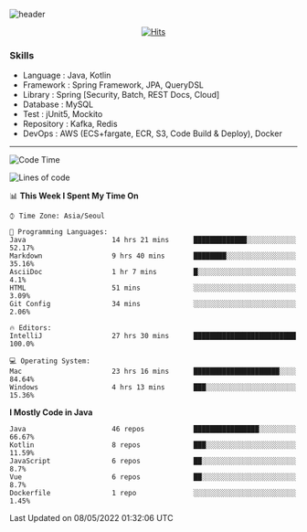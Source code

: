 <!-- Github Profile Readme로 프로필 꾸미기 : https://zzsza.github.io/development/2020/07/10/make-github-profile-readme/ -->

<!-- github theme -->
  <!-- 
    ![header](https://capsule-render.vercel.app/api?type=slice&color=e0f0e3&height=150&section=header&text=beasy&fontSize=45)
  -->
  ![header](https://capsule-render.vercel.app/api?type=soft&color=e0f0e3&height=150&section=header&text=Choi-YongSeok&fontSize=55&animation=twinkling)


<!-- hits count : https://hits.seeyoufarm.com/ -->
<div align=center>
    
  [![Hits](https://hits.seeyoufarm.com/api/count/incr/badge.svg?url=https%3A%2F%2Fgithub.com%2Fchoi-ys&count_bg=%2379C83D&title_bg=%23555555&icon=&icon_color=%23E7E7E7&title=hits&edge_flat=false)](https://hits.seeyoufarm.com)

</div>


<!-- Committed Top Lang -->
<div align=center>
</div>


### Skills
 - Language : Java, Kotlin
 - Framework : Spring Framework, JPA, QueryDSL
 - Library : Spring [Security, Batch, REST Docs, Cloud]
 - Database : MySQL
 - Test : jUnit5, Mockito
 - Repository : Kafka, Redis
 - DevOps : AWS (ECS+fargate, ECR, S3, Code Build & Deploy), Docker

---

<!--START_SECTION:waka-->
![Code Time](http://img.shields.io/badge/Code%20Time-2%2C195%20hrs%203%20mins-blue)

![Lines of code](https://img.shields.io/badge/From%20Hello%20World%20I%27ve%20Written-296%20Thousand%20lines%20of%20code-blue)

📊 **This Week I Spent My Time On** 

```text
⌚︎ Time Zone: Asia/Seoul

💬 Programming Languages: 
Java                     14 hrs 21 mins      █████████████░░░░░░░░░░░░   52.17% 
Markdown                 9 hrs 40 mins       ████████░░░░░░░░░░░░░░░░░   35.16% 
AsciiDoc                 1 hr 7 mins         █░░░░░░░░░░░░░░░░░░░░░░░░   4.1% 
HTML                     51 mins             ░░░░░░░░░░░░░░░░░░░░░░░░░   3.09% 
Git Config               34 mins             ░░░░░░░░░░░░░░░░░░░░░░░░░   2.06%

🔥 Editors: 
IntelliJ                 27 hrs 30 mins      █████████████████████████   100.0%

💻 Operating System: 
Mac                      23 hrs 16 mins      █████████████████████░░░░   84.64% 
Windows                  4 hrs 13 mins       ███░░░░░░░░░░░░░░░░░░░░░░   15.36%

```

**I Mostly Code in Java** 

```text
Java                     46 repos            ████████████████░░░░░░░░░   66.67% 
Kotlin                   8 repos             ███░░░░░░░░░░░░░░░░░░░░░░   11.59% 
JavaScript               6 repos             ██░░░░░░░░░░░░░░░░░░░░░░░   8.7% 
Vue                      6 repos             ██░░░░░░░░░░░░░░░░░░░░░░░   8.7% 
Dockerfile               1 repo              ░░░░░░░░░░░░░░░░░░░░░░░░░   1.45%

```



 Last Updated on 08/05/2022 01:32:06 UTC
<!--END_SECTION:waka-->

<!-- 
![footer](https://capsule-render.vercel.app/api?section=footer&type=slice&color=e0f0e3)
-->

